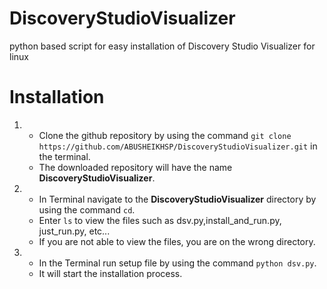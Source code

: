 # **DiscoveryStudioVisualizer**
python based script for easy installation of Discovery Studio Visualizer for linux

# **Installation**

1. - Clone the github repository by using the command  ```git clone https://github.com/ABUSHEIKHSP/DiscoveryStudioVisualizer.git``` in the terminal.
   - The downloaded repository will have the name **DiscoveryStudioVisualizer**.
     
2. - In Terminal navigate to the **DiscoveryStudioVisualizer** directory by using the command ``cd``.
   - Enter ```ls``` to view the files such as dsv.py,install_and_run.py, just_run.py, etc...
   - If you are not able to view the files, you are on the wrong directory.
     
3. - In the Terminal run setup file by using the command ```python dsv.py```.
   - It will start the installation process.
